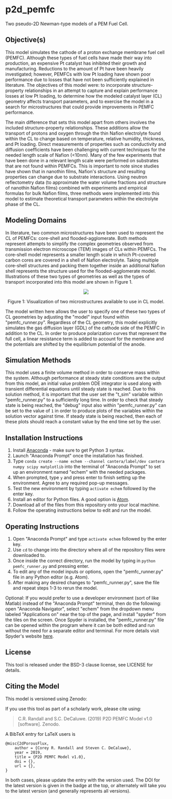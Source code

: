 # p2d_pemfc
Two pseudo-2D Newman-type models of a PEM Fuel Cell.

## Objective(s)
This model simulates the cathode of a proton exchange membrane fuel cell (PEMFC). Although these types of fuel cells have made their way into production, an expensive Pt catalyst has inhibited their growth and manufacturing. Reductions to the amount of Pt have been heavily investigated; however, PEMFCs with low Pt loading have shown poor performance due to losses that have not been sufficiently explained in literature. The objectives of this model were: to incorporate structure-property relationships in an attempt to capture and explain performance losses at low Pt loading, to determine how the modeled catalyst layer (CL) geometry affects transport parameters, and to exercise the model in a search for microstructures that could provide improvements in PEMFC performance.

The main difference that sets this model apart from others involves the included structure-property relationships. These additions allow the transport of protons and oxygen through the thin Nafion electrolyte found within the CL to change based on temperature, relative humidity, thickness, and Pt loading. Direct measurements of properties such as conductivity and diffusion coefficients have been challenging with current techniques for the needed length scale of Nafion (<10nm). Many of the few experiments that have been done in a relevant length scale were performed on substrates that are not found within PEMFCs. This is important to note since studies have shown that in nanothin films, Nafion's structure and resulting properties can change due to substrate interactions. Using neutron reflectometry data (to approximate the water volume fractions and structure of nanothin Nafion films) combined with experiments and empirical formulas for bulk Nafion films, three methods were implemented into this model to estimate theoretical transport parameters within the electrolyte phase of the CL.

## Modeling Domains
In literature, two common microstructures have been used to represent the CL of PEMFCs: core-shell and flooded-agglomerate. Both methods represent attempts to simplify the complex geometries observed from transmission electron microscope (TEM) images of CLs within PEMFCs. The core-shell model represents a smaller length scale in which Pt-covered carbon cores are covered in a shell of Nafion electrolyte. Taking multiple core-shell structures and packing them together inside an additional Nafion shell represents the structure used for the flooded-agglomerate model. Illustrations of these two types of geometries as well as the types of transport incorporated into this model are shown in Figure 1.

<p align="center"> <img src="https://user-images.githubusercontent.com/39809042/60464579-84b6f900-9c3e-11e9-95c4-9c6c85ff2c11.PNG"> </p>
<p align="center"> Figure 1: Visualization of two microstructures available to use in CL model. </p>

The model written here allows the user to specify one of these two types of CL geometries by adjusting the "model" input found within "pemfc_runner.py". Regardless of the CL geometry, this model explicitly simulates the gas diffusion layer (GDL) of the cathode side of the PEMFC in addition to the CL. In order to produce polarization curves that represent the full cell, a linear resistance term is added to account for the membrane and the potentials are shifted by the equilibrium potential of the anode.

## Simulation Methods
This model uses a finite volume method in order to conserve mass within the system. Although performance at steady state conditions are the output from this model, an initial value problem ODE integrator is used along with transient differential equations until steady state is reached. Due to this solution method, it is important that the user set the "t_sim" variable within "pemfc_runner.py" to a sufficiently long time. In order to check that steady state is being reached, the "debug" input also within "pemfc_runner.py" can be set to the value of `1` in order to produce plots of the variables within the solution vector against time. If steady state is being reached, then each of these plots should reach a constant value by the end time set by the user.

## Installation Instructions
1. Install [Anaconda](https://www.anaconda.com/distribution/) - make sure to get Python 3 syntax.
2. Launch "Anaconda Prompt" once the installation has finished.
3. Type `conda create --name echem --channel cantera/label/dev cantera numpy scipy matplotlib` into the terminal of "Anaconda Prompt" to set up an environment named "echem" with the needed packages.
4. When prompted, type `y` and press enter to finish setting up the environment. Agree to any required pop-up messages.
5. Test the new environment by typing `activate echem` followed by the enter key.
6. Install an editor for Python files. A good option is [Atom](https://atom.io/).
6. Download all of the files from this repository onto your local machine.
7. Follow the operating instructions below to edit and run the model.

## Operating Instructions
1. Open "Anaconda Prompt" and type `activate echem` followed by the enter key.
2. Use `cd` to change into the directory where all of the repository files were downloaded to.
3. Once inside the correct directory, run the model by typing in `python pemfc_runner.py` and pressing enter.
4. To edit any of the model inputs or options, open the "pemfc_runner.py" file in any Python editor (e.g. Atom).
5. After making any desired changes to "pemfc_runner.py", save the file and repeat steps 1-3 to rerun the model.

Optional: If you would prefer to use a developer environment (sort of like Matlab) instead of the "Anaconda Prompt" terminal, then do the following: open "Anaconda Navigator", select "echem" from the dropdown menu labeled "Applications on" near the top of the page, and install "spyder" from the tiles on the screen. Once Spyder is installed, the "pemfc_runner.py" file can be opened within the program where it can be both edited and run without the need for a separate editor and terminal. For more details visit Spyder's website [here](https://www.spyder-ide.org/).

## License
This tool is released under the BSD-3 clause license, see LICENSE for details.

## Citing the Model
This model is versioned using Zenodo:

If you use this tool as part of a scholarly work, please cite using:

> C.R. Randall and S.C. DeCaluwe. (2019) P2D PEMFC Model v1.0 [software]. Zenodo.

A BibTeX entry for LaTeX users is

```TeX
@misc{2dPorousFlux,
    author = {Corey R. Randall and Steven C. DeCaluwe},
    year = 2019,
    title = {P2D PEMFC Model v1.0},
    doi = {},
    url = {},
}
```

In both cases, please update the entry with the version used. The DOI for the latest version is
given in the badge at the top, or alternately <zenodo link here> will
take you to the latest version (and generally represents all versions).
